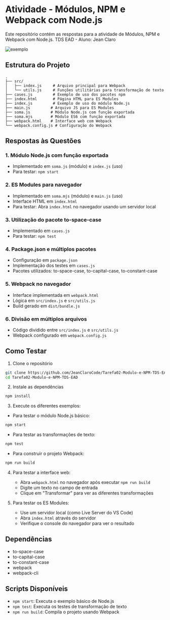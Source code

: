 # Atividade - Módulos, NPM e Webpack com Node.js

Este repositório contém as respostas para a atividade de Módulos, NPM e Webpack com Node.js.
TDS EAD - Aluno: Jean Claro 

![exemplo](https://i.imgur.com/Nyuvrx1.png)

## Estrutura do Projeto

```
.
├── src/
│   ├── index.js     # Arquivo principal para Webpack
│   └── utils.js     # Funções utilitárias para transformação de texto
├── cases.js         # Exemplo de uso dos pacotes npm
├── index.html       # Página HTML para ES Modules
├── index.js         # Exemplo de uso do módulo Node.js
├── main.js         # Arquivo JS para ES Modules
├── soma.js         # Módulo Node.js com função exportada
├── soma.mjs        # Módulo ES6 com função exportada
├── webpack.html    # Interface web com Webpack
└── webpack.config.js # Configuração do Webpack
```

## Respostas às Questões

### 1. Módulo Node.js com função exportada
- Implementado em `soma.js` (módulo) e `index.js` (uso)
- Para testar: `npm start`

### 2. ES Modules para navegador
- Implementado em `soma.mjs` (módulo) e `main.js` (uso)
- Interface HTML em `index.html`
- Para testar: Abra `index.html` no navegador usando um servidor local

### 3. Utilização do pacote to-space-case
- Implementado em `cases.js`
- Para testar: `npm test`

### 4. Package.json e múltiplos pacotes
- Configuração em `package.json`
- Implementação dos testes em `cases.js`
- Pacotes utilizados: to-space-case, to-capital-case, to-constant-case

### 5. Webpack no navegador
- Interface implementada em `webpack.html`
- Lógica em `src/index.js` e `src/utils.js`
- Build gerado em `dist/bundle.js`

### 6. Divisão em múltiplos arquivos
- Código dividido entre `src/index.js` e `src/utils.js`
- Webpack configurado em `webpack.config.js`

## Como Testar

1. Clone o repositório
```bash
git clone https://github.com/JeanClaroCode/Tarefa02-Modulo-e-NPM-TDS-EAD.git
cd Tarefa02-Modulo-e-NPM-TDS-EAD
```

2. Instale as dependências
``` bash
npm install
```

3. Execute os diferentes exemplos:

- Para testar o módulo Node.js básico:
``` bash
npm start
```

- Para testar as transformações de texto:
``` bash
npm test
```

- Para construir o projeto Webpack:
``` bash
npm run build
```

4. Para testar a interface web:
   - Abra `webpack.html` no navegador após executar `npm run build`
   - Digite um texto no campo de entrada
   - Clique em "Transformar" para ver as diferentes transformações

5. Para testar os ES Modules:
   - Use um servidor local (como Live Server do VS Code)
   - Abra `index.html` através do servidor
   - Verifique o console do navegador para ver o resultado

## Dependências

- to-space-case
- to-capital-case
- to-constant-case
- webpack
- webpack-cli

## Scripts Disponíveis

- `npm start`: Executa o exemplo básico de Node.js
- `npm test`: Executa os testes de transformação de texto
- `npm run build`: Compila o projeto usando Webpack
